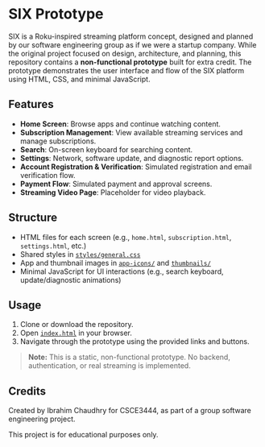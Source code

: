 # SIX Prototype

SIX is a Roku-inspired streaming platform concept, designed and planned by our software engineering group as if we were a startup company. While the original project focused on design, architecture, and planning, this repository contains a **non-functional prototype** built for extra credit. The prototype demonstrates the user interface and flow of the SIX platform using HTML, CSS, and minimal JavaScript.

## Features

- **Home Screen**: Browse apps and continue watching content.
- **Subscription Management**: View available streaming services and manage subscriptions.
- **Search**: On-screen keyboard for searching content.
- **Settings**: Network, software update, and diagnostic report options.
- **Account Registration & Verification**: Simulated registration and email verification flow.
- **Payment Flow**: Simulated payment and approval screens.
- **Streaming Video Page**: Placeholder for video playback.

## Structure

- HTML files for each screen (e.g., `home.html`, `subscription.html`, `settings.html`, etc.)
- Shared styles in [`styles/general.css`](styles/general.css)
- App and thumbnail images in [`app-icons/`](app-icons/) and [`thumbnails/`](thumbnails/)
- Minimal JavaScript for UI interactions (e.g., search keyboard, update/diagnostic animations)

## Usage

1. Clone or download the repository.
2. Open [`index.html`](index.html) in your browser.
3. Navigate through the prototype using the provided links and buttons.

> **Note:** This is a static, non-functional prototype. No backend, authentication, or real streaming is implemented.

## Credits

Created by Ibrahim Chaudhry for CSCE3444, as part of a group software engineering project.

This project is for educational purposes only.